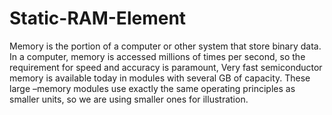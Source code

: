 # Static-RAM-Element
Memory is the portion of a computer or other system that store binary data. In a computer, memory is accessed millions of times per second, so the requirement for speed and accuracy is paramount, Very fast semiconductor memory is available today in modules with several GB of capacity. These large –memory modules use exactly the same operating principles as smaller units, so we are using smaller ones for illustration.
